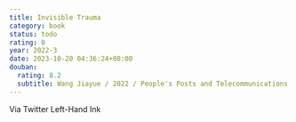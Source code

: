 ```yaml
---
title: Invisible Trauma
category: book
status: todo
rating: 0
year: 2022-3
date: 2023-10-20 04:36:24+08:00
douban:
  rating: 8.2
  subtitle: Wang Jiayue / 2022 / People's Posts and Telecommunications Publishing House
---
```


Via Twitter Left-Hand Ink

